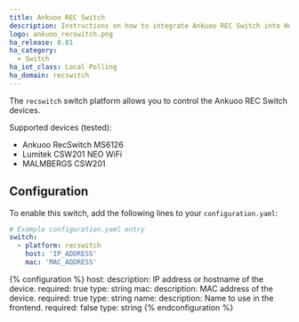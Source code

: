 ```yaml
---
title: Ankuoo REC Switch
description: Instructions on how to integrate Ankuoo REC Switch into Home Assistant.
logo: ankuoo_recswitch.png
ha_release: 0.81
ha_category:
  - Switch
ha_iot_class: Local Polling
ha_domain: recswitch
---
```


The `recswitch` switch platform allows you to control the Ankuoo REC Switch devices.

Supported devices (tested):

- Ankuoo RecSwitch MS6126
- Lumitek CSW201 NEO WiFi
- MALMBERGS CSW201

## Configuration

To enable this switch, add the following lines to your `configuration.yaml`:

```yaml
# Example configuration.yaml entry
switch:
  - platform: recswitch
    host: 'IP_ADDRESS'
    mac: 'MAC_ADDRESS'
```

{% configuration %}
host:
  description: IP address or hostname of the device.
  required: true
  type: string
mac:
  description: MAC address of the device.
  required: true
  type: string
name:
  description: Name to use in the frontend.
  required: false
  type: string
{% endconfiguration %}
